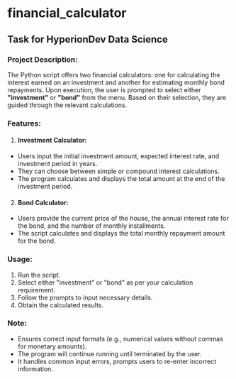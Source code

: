 # financial_calculator
## Task for HyperionDev Data Science

### Project Description:

The Python script offers two financial calculators: one for calculating the interest earned on an investment and another for estimating monthly bond repayments. Upon execution, the user is prompted to select either **"investment"** or **"bond"** from the menu. Based on their selection, they are guided through the relevant calculations.

### Features:

1. #### Investment Calculator:
- Users input the initial investment amount, expected interest rate, and investment period in years.
- They can choose between simple or compound interest calculations.
- The program calculates and displays the total amount at the end of the investment period.

2. #### Bond Calculator:
- Users provide the current price of the house, the annual interest rate for the bond, and the number of monthly installments.
- The script calculates and displays the total monthly repayment amount for the bond.

### Usage:
1. Run the script.
2. Select either "investment" or "bond" as per your calculation requirement.
3. Follow the prompts to input necessary details.
4. Obtain the calculated results.

### Note:
- Ensures correct input formats (e.g., numerical values without commas for monetary amounts).
- The program will continue running until terminated by the user.
- It handles common input errors, prompts users to re-enter incorrect information.
